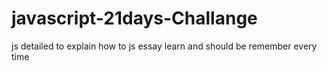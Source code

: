 # javascript-21days-Challange
js detailed to explain how to js essay learn and should be remember every time
